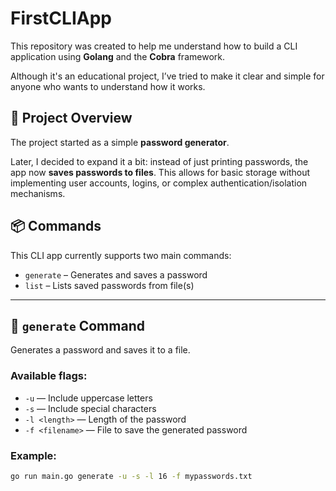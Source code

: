 # FirstCLIApp

This repository was created to help me understand how to build a CLI application using **Golang** and the **Cobra** framework.

Although it's an educational project, I’ve tried to make it clear and simple for anyone who wants to understand how it works.

## 🔧 Project Overview

The project started as a simple **password generator**.

Later, I decided to expand it a bit: instead of just printing passwords, the app now **saves passwords to files**. This allows for basic storage without implementing user accounts, logins, or complex authentication/isolation mechanisms.

## 📦 Commands

This CLI app currently supports two main commands:

- `generate` – Generates and saves a password
- `list` – Lists saved passwords from file(s)

---

## 🔐 `generate` Command

Generates a password and saves it to a file.

### Available flags:

- `-u` — Include uppercase letters
- `-s` — Include special characters
- `-l <length>` — Length of the password
- `-f <filename>` — File to save the generated password

### Example:

```bash
go run main.go generate -u -s -l 16 -f mypasswords.txt
```
